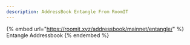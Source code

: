 ```yaml
---
description: AddressBook Entangle From RoomIT
---
```


{%  embed url="https://roomit.xyz/addressbook/mainnet/entangle/" %}
Entangle Addressbook
{%  endembed %}